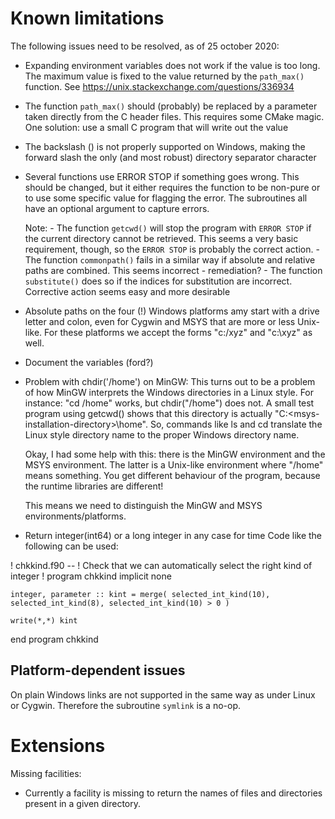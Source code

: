# Known limitations

The following issues need to be resolved, as of 25 october 2020:

 * Expanding environment variables does not work if the value is too long. The maximum value is fixed to the value returned by the `path_max()` function.
   See https://unix.stackexchange.com/questions/336934
 * The function `path_max()` should (probably) be replaced by a parameter taken directly from the C header files. This requires some CMake magic.
   One solution: use a small C program that will write out the value
 * The backslash (\) is not properly supported on Windows, making the forward slash the only (and most robust) directory separator character
 * Several functions use ERROR STOP if something goes wrong. This should be changed, but it either requires the function to be non-pure or to use some specific
   value for flagging the error. The subroutines all have an optional argument to capture errors.

   Note:
       - The function `getcwd()` will stop the program with `ERROR STOP` if the current directory cannot be retrieved. This seems a very basic requirement, though,
         so the `ERROR STOP` is probably the correct action.
       - The function `commonpath()` fails in a similar way if absolute and relative paths are combined. This seems incorrect - remediation?
       - The function `substitute()` does so if the indices for substitution are incorrect. Corrective action seems easy and more desirable

 * Absolute paths on the four (!) Windows platforms amy start with a drive letter and colon, even for Cygwin and MSYS that are more or less Unix-like.
   For these platforms we accept the forms "c:/xyz" and "c:\xyz" as well.


 * Document the variables (ford?)
 * Problem with chdir('/home') on MinGW:
   This turns out to be a problem of how MinGW interprets the Windows directories in a Linux style. For instance: "cd /home" works, but chdir("/home")
   does not. A small test program using getcwd() shows that this directory is actually "C:\<msys-installation-directory>\home". So, commands like ls and
   cd translate the Linux style directory name to the proper Windows directory name.

   Okay, I had some help with this: there is the MinGW environment and the MSYS environment. The latter is a Unix-like environment where "/home" means something.
   You get different behaviour of the program, because the runtime libraries are different!

   This means we need to distinguish the MinGW and MSYS environments/platforms.


 * Return integer(int64) or a long integer in any case for time
   Code like the following can be used:

! chkkind.f90 --
!     Check that we can automatically select the right kind of integer
!
program chkkind
    implicit none

    integer, parameter :: kint = merge( selected_int_kind(10), selected_int_kind(8), selected_int_kind(10) > 0 )

    write(*,*) kint
end program chkkind

## Platform-dependent issues
On plain Windows links are not supported in the same way as under Linux or Cygwin. Therefore the subroutine `symlink` is a no-op.

# Extensions

Missing facilities:

 * Currently a facility is missing to return the names of files and directories present in a given directory.
